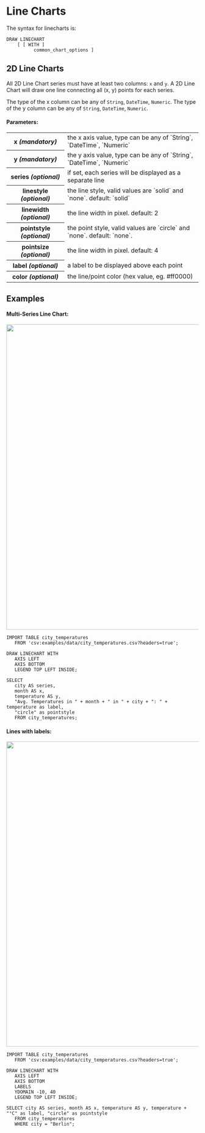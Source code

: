 Line Charts
===========

The syntax for linecharts is:

    DRAW LINECHART
        [ [ WITH ]
              common_chart_options ]

2D Line Charts
--------------

All 2D Line Chart series must have at least two columns: `x` and `y`. A 2D Line
Chart will draw one line connecting all (x, y) points for each series. 

The type of the x column can be any of `String`, `DateTime`, `Numeric`. The type
of the y column can be any of  `String`, `DateTime`, `Numeric`.

#### Parameters:

<table>
  <tr>
    <th>x <i>(mandatory)</i></th>
    <td>
      the x axis value, type can be any of `String`, `DateTime`, `Numeric`
    </td>
  </tr>
  <tr>
    <th>y <i>(mandatory)</i></th>
    <td>
      the y axis value, type can be any of `String`, `DateTime`, `Numeric`
    </td>
  </tr>
  <tr>
    <th>series <i>(optional)</i></th>
    <td>
      if set, each series will be displayed as a separate line
    </td>
  </tr>
  <tr>
    <th>linestyle <i>(optional)</i></th>
    <td>
      the line style, valid values are `solid` and `none`. default: `solid`
    </td>
  </tr>
  <tr>
    <th>linewidth <i>(optional)</i></th>
    <td>
      the line width in pixel. default: 2
    </td>
  </tr>
  <tr>
    <th>pointstyle <i>(optional)</i></th>
    <td>
      the point style, valid values are `circle` and `none`. default: `none`.
    </td>
  </tr>
  <tr>
    <th>pointsize <i>(optional)</i></th>
    <td>
      the line width in pixel. default: 4
    </td>
  </tr>
  <tr>
    <th>label <i>(optional)</i></th>
    <td>
      a label to be displayed above each point
    </td>
  </tr>
  <tr>
    <th>color <i>(optional)</i></th>
    <td>
      the line/point color (hex value, eg. #ff0000)
    </td>
  </tr>
</table>

Examples
--------

#### Multi-Series Line Chart:

<img src="/img/examples_lines_with_points.png" width="800" />

    IMPORT TABLE city_temperatures
       FROM 'csv:examples/data/city_temperatures.csv?headers=true';

    DRAW LINECHART WITH
       AXIS LEFT
       AXIS BOTTOM
       LEGEND TOP LEFT INSIDE;

    SELECT
       city AS series,
       month AS x,
       temperature AS y,
       "Avg. Temperatures in " + month + " in " + city + ": " + temperature as label,
       "circle" as pointstyle
       FROM city_temperatures;


#### Lines with labels:

<img src="/img/examples_lines_with_labels.png" width="800" />

    IMPORT TABLE city_temperatures
       FROM 'csv:examples/data/city_temperatures.csv?headers=true';

    DRAW LINECHART WITH
       AXIS LEFT
       AXIS BOTTOM
       LABELS
       YDOMAIN -10, 40
       LEGEND TOP LEFT INSIDE;

    SELECT city AS series, month AS x, temperature AS y, temperature + "°C" as label, "circle" as pointstyle
       FROM city_temperatures
       WHERE city = "Berlin";
